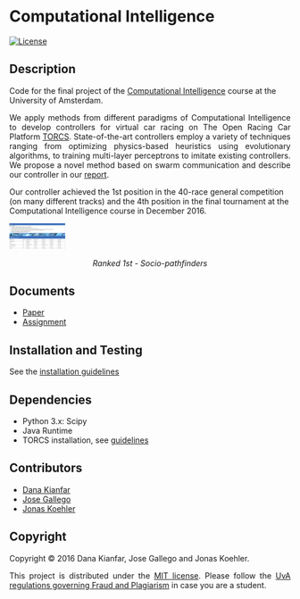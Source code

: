 # Computational Intelligence

[![License](http://img.shields.io/:license-mit-blue.svg)](LICENSE)

## Description

Code for the final project of the [Computational Intelligence](http://gss.uva.nl/content/masters/artificial-intelligence/study-programme/computational-intelligence.html) course at the University of Amsterdam.

<p align="justify">
We apply methods from different paradigms of Computational Intelligence to develop controllers for virtual car racing on The Open Racing Car Platform <a href="http://torcs.sourceforge.net/">TORCS</a>. State-of-the-art controllers employ a variety of techniques ranging from optimizing physics-based heuristics using evolutionary algorithms, to training multi-layer perceptrons to imitate existing controllers. We propose a novel method based on swarm communication and describe our controller in our <a href="./documents/report.pdf">report</a>. 

Our controller achieved the 1st position in the 40-race general competition (on many different tracks) and the 4th position in the final tournament at the Computational Intelligence course in December 2016.
</p>

<img src="./img/ranking.png" alt="Ranking in class competition" style="width: 100px;"/>

<p align="center">
  <i> Ranked 1st - Socio-pathfinders </i>
</p>

## Documents
- [Paper](./documents/report.pdf)
- [Assignment](./documents/Assignment.pdf)

## Installation and Testing
See the [installation guidelines](./documents/installation_guides/)


## Dependencies
- Python 3.x: Scipy
- Java Runtime
- TORCS installation, see [guidelines](./documents/installation_guides/)

## Contributors
- [Dana Kianfar](https://github.com/danakianfar) 
- [Jose Gallego](https://github.com/jgalle29)
- [Jonas Koehler](https://github.com/jonas-koehler)

## Copyright

Copyright © 2016 Dana Kianfar, Jose Gallego and Jonas Koehler.

<p align="justify">
This project is distributed under the <a href="LICENSE">MIT license</a>. Please follow the <a href="http://student.uva.nl/en/az/content/plagiarism-and-fraud/plagiarism-and-fraud.html">UvA regulations governing Fraud and Plagiarism</a> in case you are a student.
</p>

